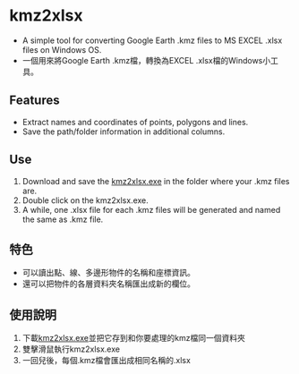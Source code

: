# kmz2xlsx
- A simple tool for converting Google Earth .kmz files to MS EXCEL .xlsx files on Windows OS.
- 一個用來將Google Earth .kmz檔，轉換為EXCEL .xlsx檔的Windows小工具。

## Features
- Extract names and coordinates of points, polygons and lines.
- Save the path/folder information in additional columns.

## Use
1. Download and save the [kmz2xlsx.exe](https://drive.google.com/file/d/18deJ_6YCQOAOWtCrKK9qeisSqfcsgaj3/view?usp=sharing) in the folder where your .kmz files are.
2. Double click on the kmz2xlsx.exe.
3. A while, one .xlsx file for each .kmz files will be generated and named the same as .kmz file.

## 特色
- 可以讀出點、線、多邊形物件的名稱和座標資訊。
- 還可以把物件的各層資料夾名稱匯出成新的欄位。

## 使用說明
1. 下載[kmz2xlsx.exe](https://drive.google.com/file/d/18deJ_6YCQOAOWtCrKK9qeisSqfcsgaj3/view?usp=sharing)並把它存到和你要處理的kmz檔同一個資料夾
2. 雙擊滑鼠執行kmz2xlsx.exe
3. 一回兒後，每個.kmz檔會匯出成相同名稱的.xlsx
